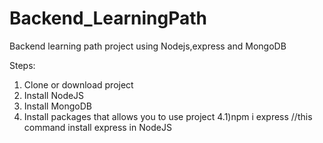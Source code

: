# Backend_LearningPath
Backend learning path project using Nodejs,express and MongoDB

Steps:
1) Clone or download project
2) Install NodeJS
3) Install MongoDB
4) Install packages that allows you to use project
4.1)npm i express //this command install express in NodeJS

